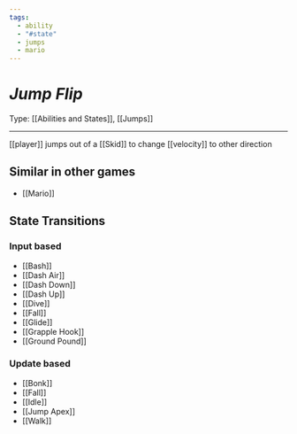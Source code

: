 ```yaml
---
tags:
  - ability
  - "#state"
  - jumps
  - mario
---
```

# _Jump Flip_

Type: [[Abilities and States]], [[Jumps]]

----


[[player]] jumps out of a [[Skid]] to change [[velocity]] to other direction


## Similar in other games

* [[Mario]]


## State Transitions

### Input based

* [[Bash]]
* [[Dash Air]]
* [[Dash Down]]
* [[Dash Up]]
* [[Dive]]
* [[Fall]]
* [[Glide]]
* [[Grapple Hook]]
* [[Ground Pound]]

### Update based

* [[Bonk]]
* [[Fall]]
* [[Idle]]
* [[Jump Apex]]
* [[Walk]]